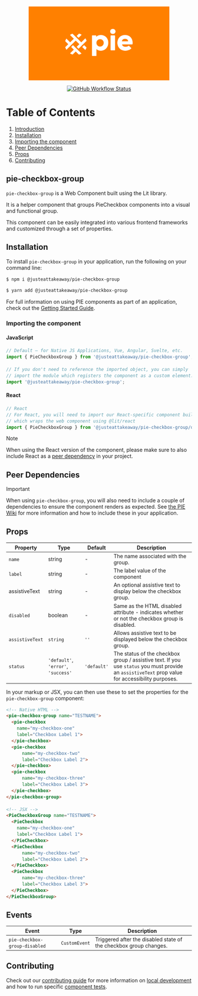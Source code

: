 <p align="center">
  <img align="center" src="../../../readme_image.png" height="200" alt="">
</p>

<p align="center">
  <a href="https://www.npmjs.com/@justeattakeaway/pie-checkbox-group">
    <img alt="GitHub Workflow Status" src="https://img.shields.io/npm/v/@justeattakeaway/pie-checkbox-group.svg">
  </a>
</p>

# Table of Contents

1. [Introduction](#pie-checkbox-group)
2. [Installation](#installation)
3. [Importing the component](#importing-the-component)
4. [Peer Dependencies](#peer-dependencies)
5. [Props](#props)
6. [Contributing](#contributing)

## pie-checkbox-group

`pie-checkbox-group` is a Web Component built using the Lit library.

It is a helper component that groups PieCheckbox components into a visual and functional group.

This component can be easily integrated into various frontend frameworks and customized through a set of properties.


## Installation

To install `pie-checkbox-group` in your application, run the following on your command line:

```bash
$ npm i @justeattakeaway/pie-checkbox-group
```
```bash
$ yarn add @justeattakeaway/pie-checkbox-group
```

For full information on using PIE components as part of an application, check out the [Getting Started Guide](https://github.com/justeattakeaway/pie/wiki/Getting-started-with-PIE-Web-Components).


### Importing the component

#### JavaScript
```js
// Default – for Native JS Applications, Vue, Angular, Svelte, etc.
import { PieCheckboxGroup } from '@justeattakeaway/pie-checkbox-group';

// If you don't need to reference the imported object, you can simply
// import the module which registers the component as a custom element.
import '@justeattakeaway/pie-checkbox-group';
```

#### React
```js
// React
// For React, you will need to import our React-specific component build
// which wraps the web component using ​@lit/react
import { PieCheckboxGroup } from '@justeattakeaway/pie-checkbox-group/dist/react';
```

> [!NOTE]
> When using the React version of the component, please make sure to also
> include React as a [peer dependency](#peer-dependencies) in your project.


## Peer Dependencies

> [!IMPORTANT]
> When using `pie-checkbox-group`, you will also need to include a couple of dependencies to ensure the component renders as expected. See [the PIE Wiki](https://github.com/justeattakeaway/pie/wiki/Getting-started-with-PIE-Web-Components#expected-dependencies) for more information and how to include these in your application.


## Props

| Property | Type | Default | Description |
|---|---|---|---|
| `name` | string | - | The name associated with the group. |
| `label` | string | - | The label value of the component |
| assistiveText | string | - | An optional assistive text to display below the checkbox group. |
| `disabled` | boolean | - | Same as the HTML disabled attribute - indicates whether or not the checkbox group is disabled. |
| `assistiveText` | `string` | `''` | Allows assistive text to be displayed below the checkbox group. |
| `status` | `'default'`, `'error'`, `'success'` | `'default'` | The status of the checkbox group / assistive text. If you use `status` you must provide an `assistiveText` prop value for accessibility purposes. |


In your markup or JSX, you can then use these to set the properties for the `pie-checkbox-group` component:

```html
<!-- Native HTML -->
<pie-checkbox-group name="TESTNAME">
  <pie-checkbox
    name="my-checkbox-one"
    label="Checkbox Label 1">
  </pie-checkbox>
  <pie-checkbox
      name="my-checkbox-two"
      label="Checkbox Label 2">
  </pie-checkbox>
  <pie-checkbox
      name="my-checkbox-three"
      label="Checkbox Label 3">
  </pie-checkbox>
</pie-checkbox-group>

<!-- JSX -->
<PieCheckboxGroup name="TESTNAME">
  <PieCheckbox
    name="my-checkbox-one"
    label="Checkbox Label 1">
  </PieCheckbox>
  <PieCheckbox
      name="my-checkbox-two"
      label="Checkbox Label 2">
  </PieCheckbox>
  <PieCheckbox
      name="my-checkbox-three"
      label="Checkbox Label 3">
  </PieCheckbox>
</PieCheckboxGroup>
```

## Events
| Event | Type | Description |
|-------|------|-------------|
| `pie-checkbox-group-disabled` | `CustomEvent` | Triggered after the disabled state of the checkbox group changes. |

## Contributing

Check out our [contributing guide](https://github.com/justeattakeaway/pie/wiki/Contributing-Guide) for more information on [local development](https://github.com/justeattakeaway/pie/wiki/Contributing-Guide#local-development) and how to run specific [component tests](https://github.com/justeattakeaway/pie/wiki/Contributing-Guide#testing).